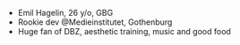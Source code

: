 - Emil Hagelin, 26 y/o, GBG
- Rookie dev @Medieinstitutet, Gothenburg
- Huge fan of DBZ, aesthetic training, music and good food

